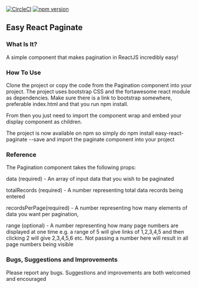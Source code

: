 [![CircleCI](https://circleci.com/gh/Xerith89/easy-react-paginate.svg?style=svg)](https://circleci.com/gh/Xerith89/easy-react-paginate)
[![npm version](https://badge.fury.io/js/easy-react-paginate.svg)](https://badge.fury.io/js/easy-react-paginate)

## Easy React Paginate

### What Is It?

A simple component that makes pagination in ReactJS incredibly easy!

### How To Use

Clone the project or copy the code from the Pagination component into your project.
The project uses bootstrap CSS and the fortawesome react module as dependencies. Make sure there is a link to bootstrap somewhere, preferable index.html and that you run npm install.

From then you just need to import the component wrap and embed your display component as children.

The project is now available on npm so simply do npm install easy-react-paginate --save and import the paginate component into your project

### Reference

The Pagination component takes the following props:

data (required) - An array of input data that you wish to be paginated

totalRecords (required) - A number representing total data records being entered

recordsPerPage(required) - A number representing how many elements of data you want per pagination,

range (optional) - A number representing how many page numbers are displayed at one time e.g. a range of 5 will give links of 1,2,3,4,5
and then clicking 2 will give 2,3,4,5,6 etc. Not passing a number here will result in all page numbers being visible

### Bugs, Suggestions and Improvements

Please report any bugs. Suggestions and improvements are both welcomed and encouraged


